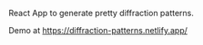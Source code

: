 React App to generate pretty diffraction patterns.

Demo at https://diffraction-patterns.netlify.app/
